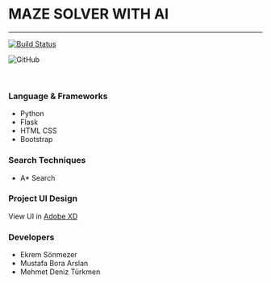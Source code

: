 # MAZE SOLVER WITH AI
   
<hr>

[![Build Status](https://travis-ci.com/bil441/labirent-proje.svg?branch=develop)](https://travis-ci.com/bil441/labirent-proje)

![GitHub](https://img.shields.io/github/license/bil441/labirent-proje)

<br>

###  Language & Frameworks
- Python
- Flask
- HTML CSS
- Bootstrap

### Search Techniques
- A* Search


### Project UI Design
    
   View UI in [Adobe XD](https://xd.adobe.com/view/b90e9f25-2689-434a-af96-b13d29a2adbf-ec5d/grid)

### Developers
- Ekrem Sönmezer
- Mustafa Bora Arslan
- Mehmet Deniz Türkmen 


